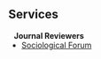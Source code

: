 ## Services

<h4 style="margin:0 10px 0;">Journal Reviewers</h4>

<ul style="margin:0 0 20px;">
  <li><a href="[https://www.computer.org/csdl/journal/tp](https://onlinelibrary.wiley.com/journal/15737861)"><autocolor>Sociological Forum</autocolor></a></li>
</ul>
